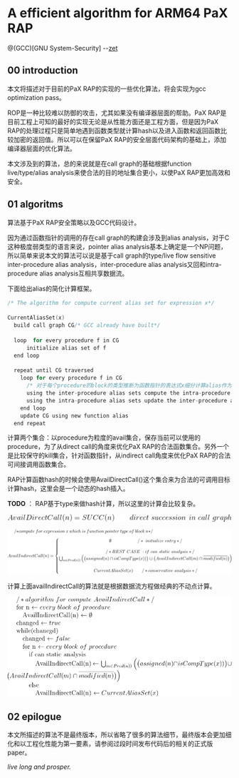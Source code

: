 # A efficient algorithm for ARM64 PaX RAP
@(GCC)[GNU System-Security]
        --[zet](https://github.com/fanfuqiang)

## 00 introduction

本文将描述对于目前的PaX RAP的实现的一些优化算法，将会实现为gcc optimization pass。

ROP是一种比较难以防御的攻击，尤其如果没有编译器层面的帮助。PaX RAP是目前工程上可知的最好的实现无论是从性能方面还是工程方面，但是因为PaX RAP的处理过程只是简单地遇到函数类型就计算hash以及进入函数和返回函数比较加密的返回值。所以可以在保留PaX RAP的安全层面代码架构的基础上，添加编译器层面的优化算法。

本文涉及到的算法，总的来说就是在call graph的基础根据function live/type/alias analysis来使合法的目的地址集合更小，以使PaX RAP更加高效和安全。


## 01 algoritms

算法基于PaX RAP安全策略以及GCC代码设计。

因为通过函数指针的调用的存在call graph的构建会涉及到alias analysis，对于C这种极度弱类型的语言来说，pointer alias analysis基本上确定是一个NP问题，所以简单来说本文的算法可以说是基于call graph的type/live flow sensitive inter-procedure alias analysis，inter-procedure alias analysis又回和intra-procedure alias analysis互相共享数据流。

下面给出alias的简化计算框架。

```c
/* The algorithm for compute current alias set for expression x*/

CurrentAliasSet(x)
  build call graph CG/* GCC already have built*/
  
  loop  for every procedure f in CG
      initialize alias set of f
  end loop

  repeat until CG traversed
    loop for every procedure f in CG
      /* 对于每个procedure的block的类型推断为函数指针的表达式x细分计算alias作为intra-procedure alias sets的一部分*/
      using the inter-procedure alias sets compute the intra-procedure alias sets
      using the intra-procedure alias sets update the inter-procedure alias sets
    end loop
    update CG using new function alias
  end repeat
```

计算两个集合：以procedure为粒度的avail集合，保存当前可以使用的procedure，为了从direct call的角度来优化PaX RAP的合法函数集合。另外一个是比较保守的kill集合，针对函数指针，从indirect call角度来优化PaX RAP的合法可间接调用函数集合。

RAP计算函数hash的时候会使用AvailDirectCall()这个集合来为合法的可调用目标计算hash，这里会是一个动态的hash插入。

**TODO** ：
RAP基于type来做hash计算，所以这里的计算会比较复杂。

![avatar](./adc.png)

![avatar](./idc.png)

计算上面availIndirectCall的算法就是根据数据流方程做经典的不动点计算。

![avatar](./aa.png)


## 02 epilogue

本文所描述的算法不是最终版本，所以省略了很多的算法细节，最终版本会更加细化和以工程化性能为第一要素，请参阅过段时间发布代码后的相关的正式版paper。

*live long and prosper.*
